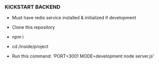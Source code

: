 ### KICKSTART BACKEND

- Must have redis service installed & initialized if development

- Clone this repository

- npm i

- cd /inside/project

- Run this command: 'PORT=3001 MODE=development node server.js' 
